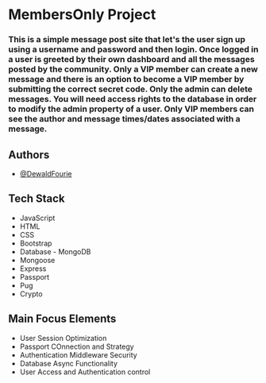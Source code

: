 # MembersOnly Project

### This is a simple message post site that let's the user sign up using a username and password and then login. Once logged in a user is greeted by their own dashboard and all the messages posted by the community. Only a VIP member can create a new message and there is an option to become a VIP member by submitting the correct secret code. Only the admin can delete messages. You will need access rights to the database in order to modify the admin property of a user. Only VIP members can see the author and message times/dates associated with a message. 

## Authors

- [@DewaldFourie](https://github.com/DewaldFourie)

## Tech Stack

* JavaScript
* HTML
* CSS
* Bootstrap
* Database - MongoDB
* Mongoose
* Express
* Passport 
* Pug
* Crypto

## Main Focus Elements

- User Session Optimization
- Passport COnnection and Strategy 
- Authentication Middleware Security
- Database Async Functionality
- User Access and Authentication control
